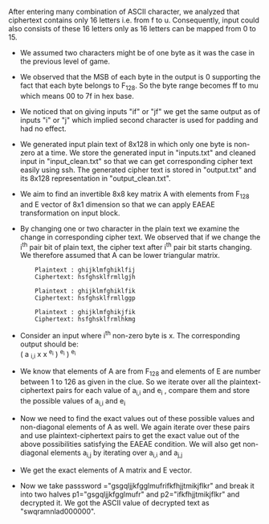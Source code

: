 After entering many combination of ASCII character, we analyzed that ciphertext contains only 16 letters i.e. from f to u. Consequently, input could also consists of these 16 letters only as 16 letters can be mapped from 0 to 15.

- We assumed two characters might be of one byte as it was the case in the previous level of game.

- We observed that the MSB of each byte in the output is 0 supporting the fact that each byte belongs to F<sub>128</sub>. So the byte range becomes ff to mu which means 00 to 7f in hex base.

- We noticed that on giving inputs "if" or "jf" we get the same output as of inputs "i" or "j" which implied second character is used for padding and had no effect.

- We generated input plain text of 8x128 in which only one byte is non-zero at a time. We store the generated input in "inputs.txt" and cleaned input in "input_clean.txt" so that we can get corresponding cipher text easily using ssh. The generated cipher text is stored in "output.txt" and its 8x128 representation in "output_clean.txt". 

- We aim to find an invertible 8x8 key matrix A with elements from F<sub>128</sub> and E vector of 8x1 dimension so that we can apply EAEAE transformation on input block.

- By changing one or two character in the plain text we examine the change in corresponding cipher text. We  observed that if we change the i<sup>th</sup>
  pair bit of plain text, the cipher text after i<sup>th</sup> pair bit starts changing. We therefore assumed that A can be lower triangular matrix.
          
          Plaintext : ghijklmfghiklfij
          Ciphertext: hsfghsklfrmllgjh

          Plaintext : ghijklmfghiklfik
          Ciphertext: hsfghsklfrmllggp

          Plaintext : ghijklmfghikjfik
          Ciphertext: hsfghsklfrmlhkmg


- Consider an input where i<sup>th</sup> non-zero byte is x. The corresponding output should be: <br/>
      ( a <sub>i,i</sub> x  x <sup>e<sub>i</sub></sup> ) <sup>e<sub>i</sub></sup> ) <sup>e<sub>i</sub></sup>
          
- We know that elements of A are from  F<sub>128</sub> and elements of E are number between 1 to 126 as given in the clue. So we iterate over all the plaintext-ciphertext pairs for each value of a<sub>i,i</sub> and e<sub>i</sub> , compare them  and store the  possible values of a<sub>i,i</sub>  and e<sub>i</sub>

- Now we need to find the exact values out of these possible values and non-diagonal elements of A as well. We again iterate over these pairs and use plaintext-ciphertext pairs to get the exact value out of the above possibilities satisfying the EAEAE condition. We will also get non-diagonal elements a<sub>i,j</sub>  by iterating over a<sub>i,i</sub> and a<sub>j,j</sub>
  
- We get the exact elements of  A matrix  and E vector.

- Now we take passsword ="gsgqljjkfgglmufrifkfhjjtmikjflkr" and break it into two halves p1="gsgqljjkfgglmufr" and p2="ifkfhjjtmikjflkr" and decrypted it. We got the ASCII value of decrypted text as "swqramnlad000000".
